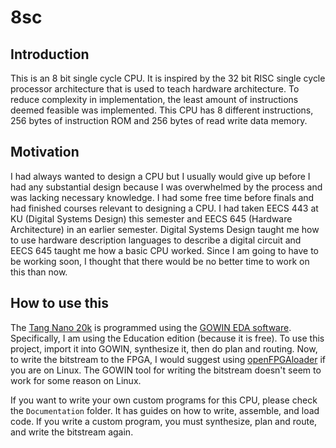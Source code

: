 # 8sc

## Introduction

This is an 8 bit single cycle CPU. It is inspired by the 32 bit RISC single cycle processor architecture that is used to teach hardware architecture. To reduce complexity in implementation, the least amount of instructions deemed feasible was implemented. This CPU has 8 different instructions, 256 bytes of instruction ROM and 256 bytes of read write data memory.

## Motivation

I had always wanted to design a CPU but I usually would give up before I had any substantial design because I was overwhelmed by the process and was lacking necessary knowledge. I had some free time before finals and had finished courses relevant to designing a CPU. I had taken EECS 443 at KU (Digital Systems Design) this semester and EECS 645 (Hardware Architecture) in an earlier semester. Digital Systems Design taught me how to use hardware description languages to describe a digital circuit and EECS 645 taught me how a basic CPU worked. Since I am going to have to be working soon, I thought that there would be no better time to work on this than now.

## How to use this

The [Tang Nano 20k](https://wiki.sipeed.com/hardware/en/tang/tang-nano-20k/nano-20k.html) is programmed using the [GOWIN EDA software](https://www.gowinsemi.com/en/support/home/). Specifically, I am using the Education edition (because it is free). To use this project, import it into GOWIN, synthesize it, then do plan and routing. Now, to write the bitstream to the FPGA, I would suggest using [openFPGAloader](https://github.com/trabucayre/openFPGALoader) if you are on Linux. The GOWIN tool for writing the bitstream doesn't seem to work for some reason on Linux.

If you want to write your own custom programs for this CPU, please check the `Documentation` folder. It has guides on how to write, assemble, and load code. If you write a custom program, you must synthesize, plan and route, and write the bitstream again.
